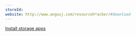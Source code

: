 ```yaml
---
storeId: 
website: http://www.angusj.com/resourceh*acker/#download
---
```


[Install storage apps](../notes/Install%20storage%20apps.md)
